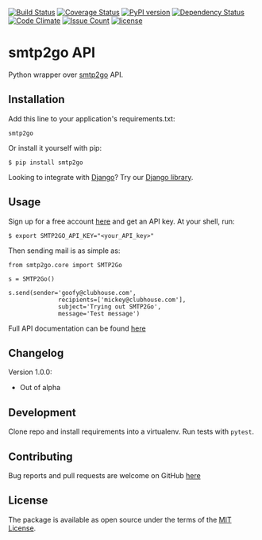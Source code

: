 [![Build Status](https://travis-ci.org/smtp2go-oss/smtp2go-python.svg?branch=master)](https://travis-ci.org/smtp2go-oss/smtp2go-python)
[![Coverage Status](https://coveralls.io/repos/github/smtp2go-oss/smtp2go-python/badge.svg?branch=master)](https://coveralls.io/github/smtp2go-oss/smtp2go-python?branch=master)
[![PyPI version](https://badge.fury.io/py/smtp2go.svg)](https://badge.fury.io/py/smtp2go)
[![Dependency Status](https://gemnasium.com/badges/github.com/smtp2go-oss/smtp2go-python.svg)](https://gemnasium.com/github.com/smtp2go-oss/smtp2go-python)
[![Code Climate](https://codeclimate.com/github/smtp2go-oss/smtp2go-python/badges/gpa.svg)](https://codeclimate.com/github/smtp2go-oss/smtp2go-python)
[![Issue Count](https://codeclimate.com/github/smtp2go-oss/smtp2go-python/badges/issue_count.svg)](https://codeclimate.com/github/smtp2go-oss/smtp2go-python)
[![license](https://img.shields.io/github/license/smtp2go-oss/smtp2go-python.svg)]()

# smtp2go API

Python wrapper over [smtp2go](https://www.smtp2go.com) API.

## Installation

Add this line to your application's requirements.txt:

    smtp2go

Or install it yourself with pip:

    $ pip install smtp2go


Looking to integrate with [Django](https://www.djangoproject.com)? Try our [Django library](https://github.com/smtp2go-oss/smtp2go-django/).

## Usage

Sign up for a free account [here](https://www.smtp2go.com/pricing) and get an API key. At your shell, run:

    $ export SMTP2GO_API_KEY="<your_API_key>"

Then sending mail is as simple as:

    from smtp2go.core import SMTP2Go

    s = SMTP2Go()

    s.send(sender='goofy@clubhouse.com',
                  recipients=['mickey@clubhouse.com'],
                  subject='Trying out SMTP2Go',
                  message='Test message')

Full API documentation can be found [here](https://apidoc.smtp2go.com/documentation/#/README)

## Changelog

Version 1.0.0:
- Out of alpha

## Development

Clone repo and install requirements into a virtualenv. Run tests with `pytest`.

## Contributing

Bug reports and pull requests are welcome on GitHub [here](https://github.com/smtp2go-oss/smtp2go-python)

## License

The package is available as open source under the terms of the [MIT License](http://opensource.org/licenses/MIT).
